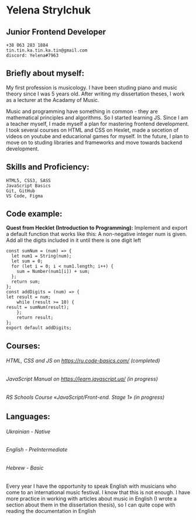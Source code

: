 # Yelena Strylchuk
## Junior Frontend Developer
    +38 063 283 1884
    tin.tin.ka.tin.ka.tin@gmail.com
    discord: Yelena#7963
  
## Briefly about myself:
My first profession is musicology. I have been studing piano and music theory since I was 5 years old. After writing my dissertation theses, I work as a lecturer at the Acadamy of Music.

Music and programming have something in common - they are mathematical principles and algorithms. So I started learning JS. Since I am a teacher myself, I made myself a plan for mastering frontend development. I took several courses on HTML and CSS on Hexlet, made a secetion of videos on youtube and educarional games for myself. In the future, I plan to move on to studing libraries and frameworks and move towards backend development.

## Skills and Proficiency:

    HTML5, CSS3, SASS
    JavaScript Basics
    Git, GitHub
    VS Code, Figma
    
## Code example:
**Quest from Hecklet (Introduction to Programming):**
Implement and export a default function that works like this:
A non-negative integer num is given. Add all the digits included in it until there is one digit left
```
const sumNum = (num) => {
  let num1 = String(num);
  let sum = 0;
  for (let i = 0; i < num1.length; i++) {
    sum = Number(num1[i]) + sum;
  };
  return sum;
};
const addDigits = (num) => {
let result = num;
    while (result >= 10) {
result = sumNum(result);
    };
    return result;
};
export default addDigits;
```
## Courses:
###### HTML, CSS and JS on https://ru.code-basics.com/ (completed)
###### JavaScript Manual on https://learn.javascript.ua/ (in progress)
###### RS Schools Course «JavaScript/Front-end. Stage 1» (in progress)

## Languages:
###### Ukrainian - Native
###### English - PreIntermediate
###### Hebrew - Basic

Every year I have the opportunity to speak English with musicians who come to an international music festival. I know that this is not enough. I have more practice in working with articles about music in English (I wrote a section about them in the dissertation thesis), so I can quite cope with reading the documentation in English 
